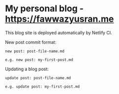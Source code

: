 # My personal blog - https://fawwazyusran.me

This blog site is deployed automatically by Netlify CI.

New post commit format:

```
new post: post-file-name.md

e.g. new post: my-first-post.md
```

Updating a blog post:

```
update post: post-file-name.md

e.g. update post: my-first-post.md
```
